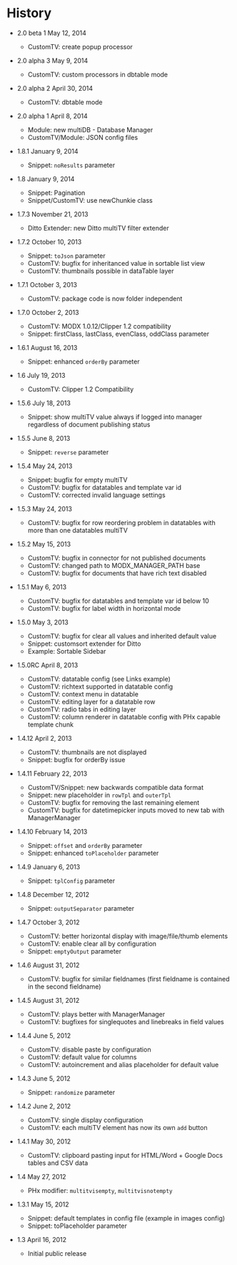 History
================================================================================
- 2.0 beta 1 May 12, 2014
    - CustomTV: create popup processor

- 2.0 alpha 3 May 9, 2014
    - CustomTV: custom processors in dbtable mode

- 2.0 alpha 2 April 30, 2014
    - CustomTV: dbtable mode

- 2.0 alpha 1 April 8, 2014
    - Module: new multiDB - Database Manager
    - CustomTV/Module: JSON config files

- 1.8.1 January 9, 2014
    - Snippet: `noResults` parameter

- 1.8 January 9, 2014
    - Snippet: Pagination
    - Snippet/CustomTV: use newChunkie class

- 1.7.3 November 21, 2013
    - Ditto Extender: new Ditto multiTV filter extender

- 1.7.2 October 10, 2013
    - Snippet: `toJson` parameter
    - CustomTV: bugfix for inheritanced value in sortable list view
    - CustomTV: thumbnails possible in dataTable layer

- 1.7.1 October 3, 2013
    - CustomTV: package code is now folder independent

- 1.7.0 October 2, 2013
    - CustomTV: MODX 1.0.12/Clipper 1.2 compatibility
    - Snippet: firstClass, lastClass, evenClass, oddClass parameter

- 1.6.1 August 16, 2013
    - Snippet: enhanced `orderBy` parameter

- 1.6 July 19, 2013
    - CustomTV: Clipper 1.2 Compatibility

- 1.5.6 July 18, 2013
    - Snippet: show multiTV value always if logged into manager regardless of document publishing status

- 1.5.5 June 8, 2013
    - Snippet: `reverse` parameter
    
- 1.5.4 May 24, 2013
    - Snippet: bugfix for empty multiTV
    - CustomTV: bugfix for datatables and template var id
    - CustomTV: corrected invalid language settings

- 1.5.3 May 24, 2013
    - CustomTV: bugfix for row reordering problem in datatables with more than one datatables multiTV

- 1.5.2 May 15, 2013
    - CustomTV: bugfix in connector for not published documents
    - CustomTV: changed path to MODX_MANAGER_PATH base
    - CustomTV: bugfix for documents that have rich text disabled

- 1.5.1 May 6, 2013
    - CustomTV: bugfix for datatables and template var id below 10
    - CustomTV: bugfix for label width in horizontal mode

- 1.5.0 May 3, 2013
    - CustomTV: bugfix for clear all values and inherited default value
    - Snippet: customsort extender for Ditto
    - Example: Sortable Sidebar

- 1.5.0RC April 8, 2013
    - CustomTV: datatable config (see Links example)
    - CustomTV: richtext supported in datatable config
    - CustomTV: context menu in datatable
    - CustomTV: editing layer for a datatable row
    - CustomTV: radio tabs in editing layer
    - CustomTV: column renderer in datatable config with PHx capable template chunk

- 1.4.12 April 2, 2013
    - CustomTV: thumbnails are not displayed
    - Snippet: bugfix for orderBy issue

- 1.4.11 February 22, 2013
    - CustomTV/Snippet: new backwards compatible data format
    - Snippet: new placeholder in `rowTpl` and `outerTpl`
    - CustomTV: bugfix for removing the last remaining element
    - CustomTV: bugfix for datetimepicker inputs moved to new tab with ManagerManager

- 1.4.10 February 14, 2013
    - Snippet: `offset` and `orderBy` parameter
    - Snippet: enhanced `toPlaceholder` parameter

- 1.4.9 January 6, 2013
	- Snippet: `tplConfig` parameter

- 1.4.8 December 12, 2012
	- Snippet: `outputSeparator` parameter

- 1.4.7 October 3, 2012
	- CustomTV: better horizontal display with image/file/thumb elements
	- CustomTV: enable clear all by configuration
	- Snippet: `emptyOutput` parameter

- 1.4.6 August 31, 2012
	- CustomTV: bugfix for similar fieldnames (first fieldname is contained in the second fieldname)

- 1.4.5 August 31, 2012
    - CustomTV: plays better with ManagerManager
	- CustomTV: bugfixes for singlequotes and linebreaks in field values 

- 1.4.4 June 5, 2012
    - CustomTV: disable paste by configuration
    - CustomTV: default value for columns
    - CustomTV: autoincrement and alias placeholder for default value

- 1.4.3 June 5, 2012
    - Snippet: `randomize` parameter

- 1.4.2 June 2, 2012
    - CustomTV: single display configuration
    - CustomTV: each multiTV element has now its own `add` button

- 1.4.1 May 30, 2012
    - CustomTV: clipboard pasting input for HTML/Word + Google Docs tables and CSV data

- 1.4 May 27, 2012
    - PHx modifier: `multitvisempty`, `multitvisnotempty`

- 1.3.1 May 15, 2012
    - Snippet: default templates in config file (example in images config)
    - Snippet: toPlaceholder parameter

- 1.3 April 16, 2012
	- Initial public release
